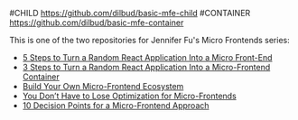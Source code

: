 #CHILD https://github.com/dilbud/basic-mfe-child
#CONTAINER https://github.com/dilbud/basic-mfe-container

This is one of the two repositories for Jennifer Fu's Micro Frontends series:
* [5 Steps to Turn a Random React Application Into a Micro Front-End](https://medium.com/better-programming/5-steps-to-turn-a-random-react-application-into-a-micro-frontend-946718c147e7)
* [3 Steps to Turn a Random React Application Into a Micro-Frontend Container](https://medium.com/better-programming/3-steps-to-turn-a-random-react-application-into-a-micro-frontend-container-a80e33b6a066)
* [Build Your Own Micro-Frontend Ecosystem](https://medium.com/better-programming/build-your-own-micro-frontend-ecosystem-a05128c74f99)
* [You Don’t Have to Lose Optimization for Micro-Frontends](https://medium.com/better-programming/you-dont-have-to-lose-optimization-for-micro-frontends-60a63d5f94fe)
* [10 Decision Points for a Micro-Frontend Approach](https://medium.com/better-programming/10-decision-points-for-micro-frontends-approach-4ebb4b59f40)
